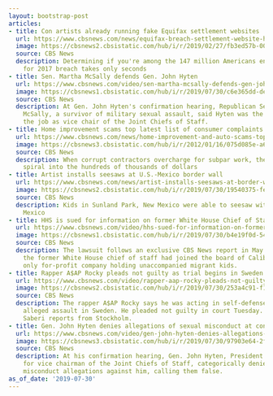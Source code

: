 ```yaml
---
layout: bootstrap-post
articles:
- title: Con artists already running fake Equifax settlement websites
  url: https://www.cbsnews.com/news/equifax-breach-settlement-website-how-to-phony-scam-sites-vs-real-eligibility-for-up-to-125-check/
  image: https://cbsnews2.cbsistatic.com/hub/i/r/2019/02/27/fb3ed57b-00e2-4eea-bae5-1a353229dfe8/thumbnail/1200x630/b562ff7cdcb19a4ec0890fefcd2fb403/2019-02-26t201024z-1654407865-rc16ff898110-rtrmadp-3-usa-house-creditreporting.jpg
  source: CBS News
  description: Determining if you're among the 147 million Americans entitled to compensation
    for 2017 breach takes only seconds
- title: Sen. Martha McSally defends Gen. John Hyten
  url: https://www.cbsnews.com/video/sen-martha-mcsally-defends-gen-john-hyten/
  image: https://cbsnews1.cbsistatic.com/hub/i/r/2019/07/30/c6e365dd-de66-41fd-b3a9-17a4c98df0fd/thumbnail/1200x630/888b806d51bc189adfad9d468e58ce7a/0730-cbsn-mcsallyabouthyten-1901044-640x360.jpg
  source: CBS News
  description: At Gen. John Hyten's confirmation hearing, Republican Senator Martha
    McSally, a survivor of military sexual assault, said Hyten was the right man for
    the job as vice chair of the Joint Chiefs of Staff.
- title: Home improvement scams top latest list of consumer complaints
  url: https://www.cbsnews.com/news/home-improvement-and-auto-scams-topped-consumer-federation-of-america-annual-list-of-consumer-complaints-in-2018/
  image: https://cbsnews3.cbsistatic.com/hub/i/r/2012/01/16/075d085e-a644-11e2-a3f0-029118418759/thumbnail/1200x630/d0f3ed06e3877cea12c2d661fe1e8be0/Home_improvement_projects_with_big_payoffs.jpg
  source: CBS News
  description: When corrupt contractors overcharge for subpar work, the costs can
    spiral into the hundreds of thousands of dollars
- title: Artist installs seesaws at U.S.-Mexico border wall
  url: https://www.cbsnews.com/news/artist-installs-seesaws-at-border-wall-so-children-in-the-u-s-and-mexico-can-play-together/
  image: https://cbsnews2.cbsistatic.com/hub/i/r/2019/07/30/19540375-fe1a-40ea-ad57-74cd1b706237/thumbnail/1200x630/a734ae0a73ab7ef4e6b5f18ad08f34c0/seesaw.jpg
  source: CBS News
  description: Kids in Sunland Park, New Mexico were able to seesaw with kids in Anapra,
    Mexico
- title: HHS is sued for information on former White House Chief of Staff John Kelly
  url: https://www.cbsnews.com/video/hhs-sued-for-information-on-former-white-house-chief-of-staff-john-kelly/
  image: https://cbsnews1.cbsistatic.com/hub/i/r/2019/07/30/b4e19f0d-5445-4a20-9500-38f09b83d454/thumbnail/1200x630/77b97712f2646b3ee96fc277084470fe/cbsn-fusion-hhs-sued-for-information-on-former-white-house-chief-of-staff-john-kelly-thumbnail-1901041-640x360.jpg
  source: CBS News
  description: The lawsuit follows an exclusive CBS News report in May that revealed
    the former White House chief of staff had joined the board of Caliburn, the nation's
    only for-profit company holding unaccompanied migrant kids.
- title: Rapper A$AP Rocky pleads not guilty as trial begins in Sweden
  url: https://www.cbsnews.com/video/rapper-aap-rocky-pleads-not-guilty-as-trial-begins-in-sweden/
  image: https://cbsnews2.cbsistatic.com/hub/i/r/2019/07/30/253a4c91-f197-4423-af76-16484f74e8c3/thumbnail/1200x630/373d43fa6bc03670d52578384ac15288/cbsn-fusion-rapper-aap-rocky-pleads-not-guilty-as-trial-begins-in-sweden-thumbnail-1901038-640x360.jpg
  source: CBS News
  description: The rapper A$AP Rocky says he was acting in self-defense during an
    alleged assault in Sweden. He pleaded not guilty in court Tuesday. CBS News' Roxana
    Saberi reports from Stockholm.
- title: Gen. John Hyten denies allegations of sexual misconduct at confirmation hearing
  url: https://www.cbsnews.com/video/gen-john-hyten-denies-allegations-of-sexual-misconduct-at-confirmation-hearing/
  image: https://cbsnews3.cbsistatic.com/hub/i/r/2019/07/30/97903e64-2ffa-4f33-b3d3-520dd9afe355/thumbnail/1200x630/545eed817154afc0ee14f84e08637077/0730-cbsn-hytendeniesallegations-1901000-640x360.jpg
  source: CBS News
  description: At his confirmation hearing, Gen. John Hyten, President Trump's nominee
    for vice chairman of the Joint Chiefs of Staff, categorically denied the sexual
    misconduct allegations against him, calling them false.
as_of_date: '2019-07-30'
---
```



